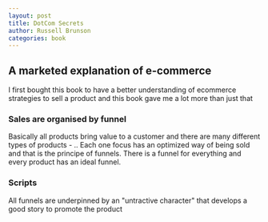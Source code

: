 ```yaml
---
layout: post
title: DotCom Secrets
author: Russell Brunson
categories: book
---
```


## A marketed explanation of e-commerce

I first bought this book to have a better understanding of ecommerce strategies to sell a product and this book gave me a lot more than just that 

### Sales are organised by funnel

Basically all products bring value to a customer and there are many different types of products - ..  Each one focus has an optimized way of being sold and that is the principe of funnels. There is a funnel for everything and every product has an ideal funnel. 

### Scripts

All funnels are underpinned by an "untractive character" that develops a good story to promote the product
